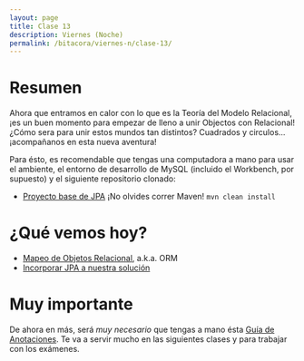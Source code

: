 ```yaml
---
layout: page
title: Clase 13
description: Viernes (Noche)
permalink: /bitacora/viernes-n/clase-13/
---
```


# Resumen

Ahora que entramos en calor con lo que es la Teoría del Modelo Relacional, ¡es un buen momento para empezar de lleno a unir Objectos con Relacional! ¿Cómo sera para unir estos mundos tan distintos? 
Cuadrados y circulos... ¡acompañanos en esta nueva aventura!

Para ésto, es recomendable que tengas una computadora a mano para usar el ambiente, el entorno de desarrollo de MySQL (incluido el Workbench, por supuesto) y el siguiente repositorio clonado:

- [Proyecto base de JPA](https://github.com/dds-utn/jpa-proof-of-concept-template)
¡No olvides correr Maven! `mvn clean install`


# ¿Qué vemos hoy?

- [Mapeo de Objetos Relacional](https://docs.google.com/document/d/1YLmp9vMnSzKg2emt3Bx564Tf1CLalShPc98Z8nCoi7s/edit), a.k.a. ORM
- [Incorporar JPA a nuestra solución](https://docs.google.com/document/d/1dYvrVLRbFE9qwuKj5biz9oRBaRzj-K6ujIKOXNan02s/edit?ts=57e1f2b8#heading=h.kkyach7i1h8n)

# Muy importante

De ahora en más, será *muy necesario* que tengas a mano ésta [Guía de Anotaciones](https://docs.google.com/document/d/1jWtehhVCFYECKvpdcCxnEgWZFCv2fR2WPyUJSoiX3II/edit#heading=h.r09lefmcufkn). Te va a servir mucho en las siguientes clases y para trabajar con los exámenes.
